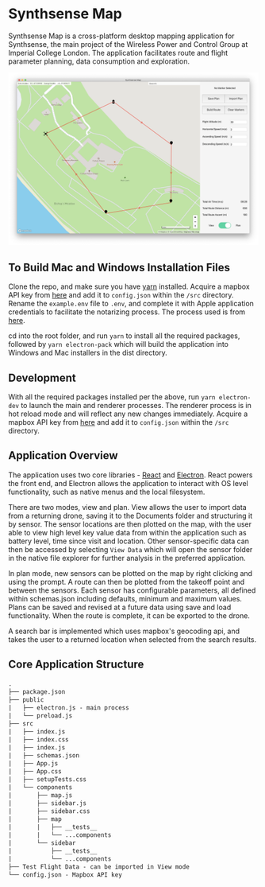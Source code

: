 # Synthsense Map

Synthsense Map is a cross-platform desktop mapping application for Synthsense, the main project of the Wireless Power and Control Group at Imperial College London. The application facilitates route and flight parameter planning, data consumption and exploration.

![Screenshot](mac_screenshot.png)

## To Build Mac and Windows Installation Files

Clone the repo, and make sure you have [yarn](https://yarnpkg.com/getting-started/install) installed. Acquire a mapbox API key from [here](https://docs.mapbox.com/help/how-mapbox-works/access-tokens/) and add it to `config.json` within the `/src` directory. Rename the `example.env` file to `.env`, and complete it with Apple application credentials to facilitate the notarizing process. The process used is from [here](https://kilianvalkhof.com/2019/electron/notarizing-your-electron-application/).

cd into the root folder, and run `yarn` to install all the required packages, followed by `yarn electron-pack` which will build the application into Windows and Mac installers in the dist directory.

## Development
With all the required packages installed per the above, run `yarn electron-dev` to launch the main and renderer processes. The renderer process is in hot reload mode and will reflect any new changes immediately. Acquire a mapbox API key from [here](https://docs.mapbox.com/help/how-mapbox-works/access-tokens/) and add it to `config.json` within the `/src` directory.

## Application Overview
The application uses two core libraries - [React](https://reactjs.org/) and [Electron](https://www.electronjs.org/). React powers the front end, and Electron allows the application to interact with OS level functionality, such as native menus and the local filesystem.

There are two modes, view and plan. View allows the user to import data from a returning drone, saving it to the Documents folder and structuring it by sensor. The sensor locations are then plotted on the map, with the user able to view high level key value data from within the application such as battery level, time since visit and location. Other sensor-specific data can then be accessed by selecting `View Data` which will open the sensor folder in the native file explorer for further analysis in the preferred application.

In plan mode, new sensors can be plotted on the map by right clicking and using the prompt. A route can then be plotted from the takeoff point and between the sensors. Each sensor has configurable parameters, all defined within schemas.json including defaults, minimum and maximum values. Plans can be saved and revised at a future data using save and load functionality. When the route is complete, it can be exported to the drone.

A search bar is implemented which uses mapbox's geocoding api, and takes the user to a returned location when selected from the search results.

## Core Application Structure

```text
.
├── package.json
├── public
|   ├── electron.js - main process
|   └── preload.js
├── src
|   ├── index.js
|   ├── index.css
|   ├── index.js
|   ├── schemas.json
|   ├── App.js
|   ├── App.css
|   ├── setupTests.css
|   └── components
|       ├── map.js
|       ├── sidebar.js
|       ├── sidebar.css
|       ├── map
|       |   ├── __tests__
|       |   └── ...components
|       └── sidebar
|           ├── __tests__
|           └── ...components
├── Test Flight Data - can be imported in View mode
└── config.json - Mapbox API key
```